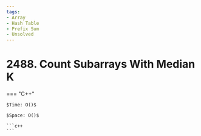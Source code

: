 ```yaml
---
tags:
- Array
- Hash Table
- Prefix Sum
- Unsolved
---
```



# 2488. Count Subarrays With Median K

=== "C++"

    $Time: O()$

    $Space: O()$

    ```c++
    ```